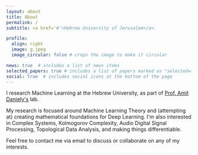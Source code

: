 ```yaml
---
layout: about
title: About
permalink: /
subtitle: <a href='#'>Hebrew University of Jerusalem</a>. 

profile:
  align: right
  image: g.jpeg
  image_circular: false # crops the image to make it circular

news: true  # includes a list of news items
selected_papers: true # includes a list of papers marked as "selected={true}"
social: true  # includes social icons at the bottom of the page
---
```

I research Machine Learning at the Hebrew University, as part of [Prof. Amit Daniely's](https://www.cs.huji.ac.il/w~amitd/) lab.

My research is focused around Machine Learning Theory and (attempting at) creating mathematical foundations for Deep Learning.
I'm also interested in Complex Systems, Kolmogorov Complexity, Audio Digital Signal Processing, Topological Data Analysis, and making things differentiable.

Feel free to contact me via email to discuss or collaborate on any of my interests.

  

